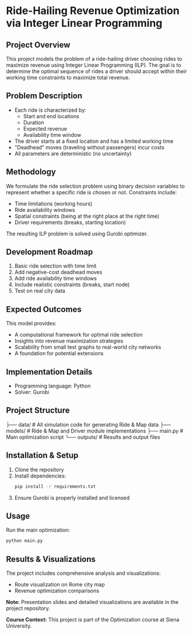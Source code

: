 # Ride-Hailing Revenue Optimization via Integer Linear Programming

## Project Overview
This project models the problem of a ride-hailing driver choosing rides to maximize revenue using Integer Linear Programming (ILP). The goal is to determine the optimal sequence of rides a driver should accept within their working time constraints to maximize total revenue.


## Problem Description
- Each ride is characterized by:
  - Start and end locations
  - Duration
  - Expected revenue
  - Availability time window
- The driver starts at a fixed location and has a limited working time
- "Deadhead" moves (traveling without passengers) incur costs
- All parameters are deterministic (no uncertainty)

## Methodology
We formulate the ride selection problem using binary decision variables to represent whether a specific ride is chosen or not. Constraints include:
- Time limitations (working hours)
- Ride availability windows
- Spatial constraints (being at the right place at the right time)
- Driver requirements (breaks, starting location)

The resulting ILP problem is solved using Gurobi optimizer.

## Development Roadmap
1. Basic ride selection with time limit
2. Add negative-cost deadhead moves
3. Add ride availability time windows
4. Include realistic constraints (breaks, start node)
5. Test on real city data

## Expected Outcomes
This model provides:
- A computational framework for optimal ride selection
- Insights into revenue maximization strategies
- Scalability from small test graphs to real-world city networks
- A foundation for potential extensions

## Implementation Details
- Programming language: Python
- Solver: Gurobi


## Project Structure
├── data/ # All simulation code for generating Ride & Map data
├── models/ # Ride & Map and Driver module implementations
├── main.py # Main optimization script
└── outputs/ # Results and output files


## Installation & Setup
1. Clone the repository
2. Install dependencies:
   ```bash
   pip install -r requirements.txt
   ```
3. Ensure Gurobi is properly installed and licensed

## Usage
Run the main optimization:
```bash
python main.py
```

## Results & Visualizations
The project includes comprehensive analysis and visualizations:
- Route visualization on Rome city map
- Revenue optimization comparisons

**Note:** Presentation slides and detailed visualizations are available in the project repository.


**Course Context:** This project is part of the Optimization course at Siena University.
